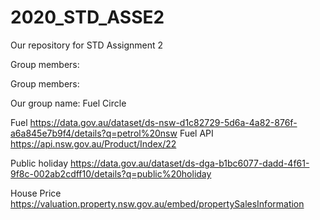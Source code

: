 # 2020_STD_ASSE2
Our repository for STD Assignment 2

Group members:

Group members:

Our group name: Fuel Circle


Fuel 
https://data.gov.au/dataset/ds-nsw-d1c82729-5d6a-4a82-876f-a6a845e7b9f4/details?q=petrol%20nsw
Fuel API 
https://api.nsw.gov.au/Product/Index/22 

Public holiday 
https://data.gov.au/dataset/ds-dga-b1bc6077-dadd-4f61-9f8c-002ab2cdff10/details?q=public%20holiday 

House Price
https://valuation.property.nsw.gov.au/embed/propertySalesInformation
